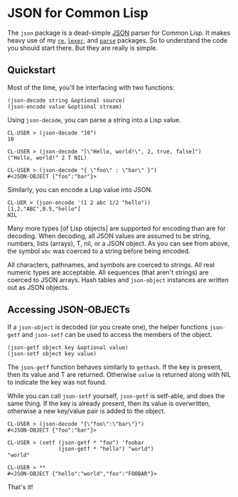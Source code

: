 # JSON for Common Lisp

The `json` package is a dead-simple [JSON](http://www.json.org) parser for Common Lisp. It makes heavy use of my [`re`](http://github.com/massung/re), [`lexer`](http://github.com/massung/lexer), and [`parse`](http://github.com/massung/parse) packages. So to understand the code you should start there. But they are really is simple.

## Quickstart

Most of the time, you'll be interfacing with two functions:

    (json-decode string &optional source)
    (json-encode value &optional stream)

Using `json-decode`, you can parse a string into a Lisp value.

    CL-USER > (json-decode "10")
    10

    CL-USER > (json-decode "[\"Hello, world!\", 2, true, false]")
    ("Hello, world!" 2 T NIL)

    CL-USER > (json-decode "{ \"foo\" : \"bar\" }")
    #<JSON-OBJECT {"foo":"bar"}>

Similarly, you can encode a Lisp value into JSON.

    CL-UER > (json-encode '(1 2 abc 1/2 "hello"))
    [1,2,"ABC",0.5,"hello"]
    NIL

Many more types [of Lisp objects] are supported for encoding than are for decoding. When decoding, all JSON values are assumed to be string, numbers, lists (arrays), T, nil, or a JSON object. As you can see from above, the symbol `abc` was coerced to a string before being encoded.

All characters, pathnames, and symbols are coerced to strings. All real numeric types are acceptable. All sequences (that aren't strings) are coerced to JSON arrays. Hash tables and `json-object` instances are written out as JSON objects.

## Accessing JSON-OBJECTs

If a `json-object` is decoded (or you create one), the helper functions `json-getf` and `json-setf` can be used to access the members of the object.

    (json-getf object key &optional value)
    (json-setf object key value)

The `json-getf` function behaves similarly to `gethash`. If the key is present, then its value and T are returned. Otherwise `value` is returned along with NIL to indicate the key was not found.

While you can call `json-setf` yourself, `json-getf` is setf-able, and does the same thing. If the key is already present, then its value is overwritten, otherwise a new key/value pair is added to the object.

    CL-USER > (json-decode "{\"foo\":\"bar\"}")
    #<JSON-OBJECT {"foo":"bar"}>

    CL-USER > (setf (json-getf * "foo") 'foobar
                    (json-getf * "hello") "world")
    "world"

    CL-USER > **
    #<JSON-OBJECT {"hello":"world","foo":"FOOBAR"}>

That's it!
